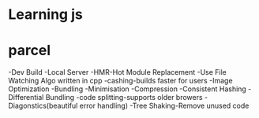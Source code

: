 # Learning js
# parcel
-Dev Build
-Local Server
-HMR-Hot Module Replacement
-Use File Watching Algo written in cpp
-cashing-builds faster for users
-Image Optimization
-Bundling
-Minimisation
-Compression
-Consistent Hashing
-Differential Bundling
-code splitting-supports older browers
-Diagonstics(beautiful error handling)
-Tree Shaking-Remove unused code

